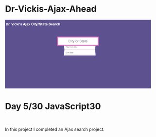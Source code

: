 # Dr-Vickis-Ajax-Ahead
![](https://github.com/DrVicki/Dr-Vickis-Ajax-Ahead/blob/main/Dr_Vickis_Ajax_Type_Ahead/images/ajax_ahead.gif)<br>
<h1>Day 5/30 JavaScript30</h1> <br>
<p> In this project I completed an Ajax search project.</p>
